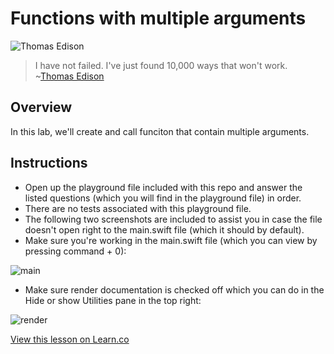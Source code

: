 # Functions with multiple arguments

![Thomas Edison](http://i.imgur.com/x32qPpU.jpg?1)
> I have not failed. I've just found 10,000 ways that won't work. ~[Thomas Edison](https://en.wikipedia.org/wiki/Thomas_Edison)

## Overview

In this lab, we'll create and call funciton that contain multiple arguments. 

## Instructions

* Open up the playground file included with this repo and answer the listed questions (which you will find in the playground file) in order. 
* There are no tests associated with this playground file.
* The following two screenshots are included to assist you in case the file doesn't open right to the main.swift file (which it should by default).
* Make sure you're working in the main.swift file (which you can view by pressing command + 0):

![main](http://i.imgur.com/odAU8pd.png)
* Make sure render documentation is checked off which you can do in the Hide or show Utilities pane in the top right:

![render](http://i.imgur.com/vCIhFbZ.png)



<a href='https://learn.co/lessons/FunctionArgLab' data-visibility='hidden'>View this lesson on Learn.co</a>
